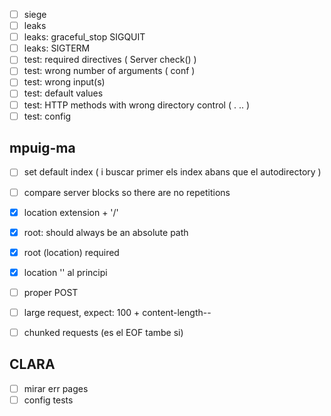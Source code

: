 - [ ] siege
- [ ] leaks
- [ ] leaks: graceful\_stop SIGQUIT
- [ ] leaks: SIGTERM
- [ ] test: required directives ( Server check() )
- [ ] test: wrong number of arguments ( conf )
- [ ] test: wrong input(s)
- [ ] test: default values
- [ ] test: HTTP methods with wrong directory control ( . .. )
- [ ] test: config

## mpuig-ma
- [ ] set default index ( i buscar primer els index abans que el autodirectory )
- [ ] compare server blocks so there are no repetitions
- [x] location extension + '/'
- [x] root: should always be an absolute path
- [x] root (location) required
- [x] location '\' al principi

- [ ] proper POST
- [ ] large request, expect: 100 + content-length--
- [ ] chunked requests (es el EOF tambe si)

## CLARA
- [ ] mirar err pages
- [ ] config tests
